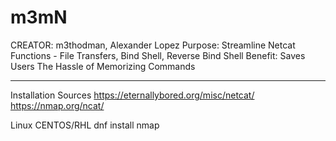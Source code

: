 # m3mN

CREATOR: m3thodman, Alexander Lopez
Purpose: Streamline Netcat Functions - File Transfers, Bind Shell, Reverse Bind Shell
Benefit: Saves Users The Hassle of Memorizing Commands

**************************************************************

Installation Sources
https://eternallybored.org/misc/netcat/
https://nmap.org/ncat/

Linux CENTOS/RHL
dnf install nmap
